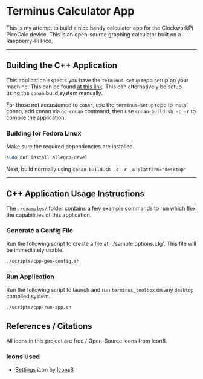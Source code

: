 #  Terminus Calculator App

This is my attempt to build a nice handy calculator app for the ClockworkPi PicoCalc device.  This is an open-source graphing calculator built on a Raspberry-Pi Pico. 

---
## Building the C++ Application

This application expects you have the `terminus-setup` repo setup on your machine.  This can be found [at this link](https://github.com/Terminus-Geospatial/terminus-setup).  This can alternatively be setup using the `conan` build system manually. 

For those not accustomed to `conan`, use the `terminus-setup` repo to install conan, add conan via `go-conan` command, then use `conan-build.sh -c -r` to compile the application.

### Building for Fedora Linux

Make sure the required dependencies are installed. 

```bash
sudo dnf install allegro-devel
```

Next, build normally using `conan-build.sh -c -r -o platform="desktop"`


---

## C++ Application Usage Instructions 

The `./examples/` folder contains a few example commands to run which flex the capabilities of this application. 

### Generate a Config File

Run the following script to create a file at `./sample.options.cfg'.  This file will be immediately usable. 

```bash
./scripts/cpp-gen-config.sh
```

### Run Application

Run the following script to launch and run `terminus_toolbox` on any `desktop` compiled system. 

```bash
./scripts/cpp-run-app.sh
```

## References / Citations

All icons in this project are free / Open-Source icons from Icon8.

### Icons Used
- <a target="_blank" href="https://icons8.com/icon/12784/settings">Settings</a> icon by <a target="_blank" href="https://icons8.com">Icons8</a>

